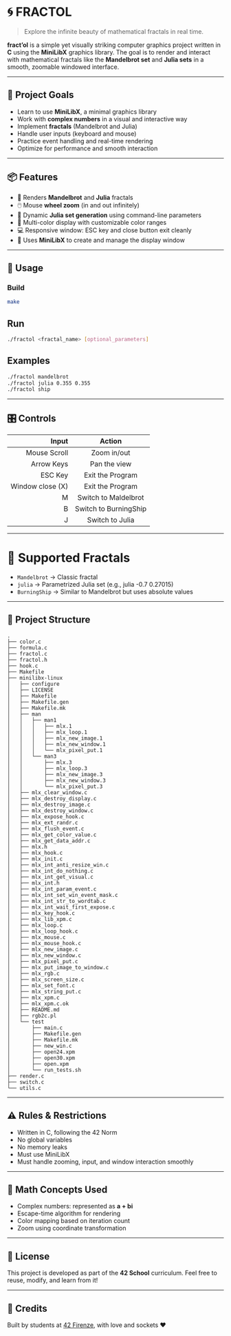 # 🌀 FRACTOL

> Explore the infinite beauty of mathematical fractals in real time.

**fract’ol** is a simple yet visually striking computer graphics project written in **C** using the **MiniLibX** graphics library. The goal is to render and interact with mathematical fractals like the **Mandelbrot set** and **Julia sets** in a smooth, zoomable windowed interface.

---

## 📌 Project Goals

- Learn to use **MiniLibX**, a minimal graphics library
- Work with **complex numbers** in a visual and interactive way
- Implement **fractals** (Mandelbrot and Julia)
- Handle user inputs (keyboard and mouse)
- Practice event handling and real-time rendering
- Optimize for performance and smooth interaction

---

## 📦 Features

- 🧠 Renders **Mandelbrot** and **Julia** fractals
- 🖱️ Mouse **wheel zoom** (in and out infinitely)
- 🧮 Dynamic **Julia set generation** using command-line parameters
- 🎨 Multi-color display with customizable color ranges
- 💻 Responsive window: ESC key and close button exit cleanly
- 📸 Uses **MiniLibX** to create and manage the display window

---

## 🚀 Usage

### Build

```bash
make
```

## Run
```bash
./fractol <fractal_name> [optional_parameters]
```

## Examples
```bash
./fractol mandelbrot
./fractol julia 0.355 0.355
./fractol ship
```

---

## 🎛️ Controls

| Input            | Action                |
|-----------------:|:---------------------:|
| Mouse Scroll     | Zoom in/out           |
| Arrow Keys       | Pan the view          |
| ESC Key          | Exit the Program      |
| Window close (X) | Exit the Program      |
| M                | Switch to Maldelbrot  |
| B                | Switch to BurningShip |
| J                | Switch to Julia       |


---

# 🔧 Supported Fractals

- `Mandelbrot` -> Classic fractal
- `julia` -> Parametrized Julia set (e.g., julia -0.7 0.27015)
- `BurningShip` -> Similar to Mandelbrot but uses absolute values

---

## 📁 Project Structure

```text
.
├── color.c
├── formula.c
├── fractol.c
├── fractol.h
├── hook.c
├── Makefile
├── minilibx-linux
│   ├── configure
│   ├── LICENSE
│   ├── Makefile
│   ├── Makefile.gen
│   ├── Makefile.mk
│   ├── man
│   │   ├── man1
│   │   │   ├── mlx.1
│   │   │   ├── mlx_loop.1
│   │   │   ├── mlx_new_image.1
│   │   │   ├── mlx_new_window.1
│   │   │   └── mlx_pixel_put.1
│   │   └── man3
│   │       ├── mlx.3
│   │       ├── mlx_loop.3
│   │       ├── mlx_new_image.3
│   │       ├── mlx_new_window.3
│   │       └── mlx_pixel_put.3
│   ├── mlx_clear_window.c
│   ├── mlx_destroy_display.c
│   ├── mlx_destroy_image.c
│   ├── mlx_destroy_window.c
│   ├── mlx_expose_hook.c
│   ├── mlx_ext_randr.c
│   ├── mlx_flush_event.c
│   ├── mlx_get_color_value.c
│   ├── mlx_get_data_addr.c
│   ├── mlx.h
│   ├── mlx_hook.c
│   ├── mlx_init.c
│   ├── mlx_int_anti_resize_win.c
│   ├── mlx_int_do_nothing.c
│   ├── mlx_int_get_visual.c
│   ├── mlx_int.h
│   ├── mlx_int_param_event.c
│   ├── mlx_int_set_win_event_mask.c
│   ├── mlx_int_str_to_wordtab.c
│   ├── mlx_int_wait_first_expose.c
│   ├── mlx_key_hook.c
│   ├── mlx_lib_xpm.c
│   ├── mlx_loop.c
│   ├── mlx_loop_hook.c
│   ├── mlx_mouse.c
│   ├── mlx_mouse_hook.c
│   ├── mlx_new_image.c
│   ├── mlx_new_window.c
│   ├── mlx_pixel_put.c
│   ├── mlx_put_image_to_window.c
│   ├── mlx_rgb.c
│   ├── mlx_screen_size.c
│   ├── mlx_set_font.c
│   ├── mlx_string_put.c
│   ├── mlx_xpm.c
│   ├── mlx_xpm.c.ok
│   ├── README.md
│   ├── rgb2c.pl
│   └── test
│       ├── main.c
│       ├── Makefile.gen
│       ├── Makefile.mk
│       ├── new_win.c
│       ├── open24.xpm
│       ├── open30.xpm
│       ├── open.xpm
│       └── run_tests.sh
├── render.c
├── switch.c
└── utils.c

```

---

## ⚠️ Rules & Restrictions

- Written in C, following the 42 Norm
- No global variables
- No memory leaks
- Must use MiniLibX
- Must handle zooming, input, and window interaction smoothly

---

## 🧠 Math Concepts Used

- Complex numbers: represented as **a + bi**
- Escape-time algorithm for rendering
- Color mapping based on iteration count
- Zoom using coordinate transformation

---

## 📄 License

This project is developed as part of the **42 School** curriculum. Feel free to reuse, modify, and learn from it!

---

## 🙌 Credits

Built by students at [42 Firenze](https://42firenze.it), with love and sockets ❤️
